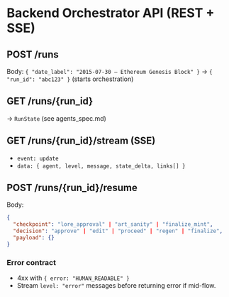 # Backend Orchestrator API (REST + SSE)

## POST /runs

Body: `{ "date_label": "2015-07-30 — Ethereum Genesis Block" }`
→ `{ "run_id": "abc123" }` (starts orchestration)

## GET /runs/{run_id}

→ `RunState` (see agents_spec.md)

## GET /runs/{run_id}/stream (SSE)

- `event: update`
- `data: { agent, level, message, state_delta, links[] }`

## POST /runs/{run_id}/resume

Body:

```json
{
  "checkpoint": "lore_approval" | "art_sanity" | "finalize_mint",
  "decision": "approve" | "edit" | "proceed" | "regen" | "finalize",
  "payload": {}
}
```

### Error contract

- 4xx with `{ error: "HUMAN_READABLE" }`
- Stream `level: "error"` messages before returning error if mid-flow.

